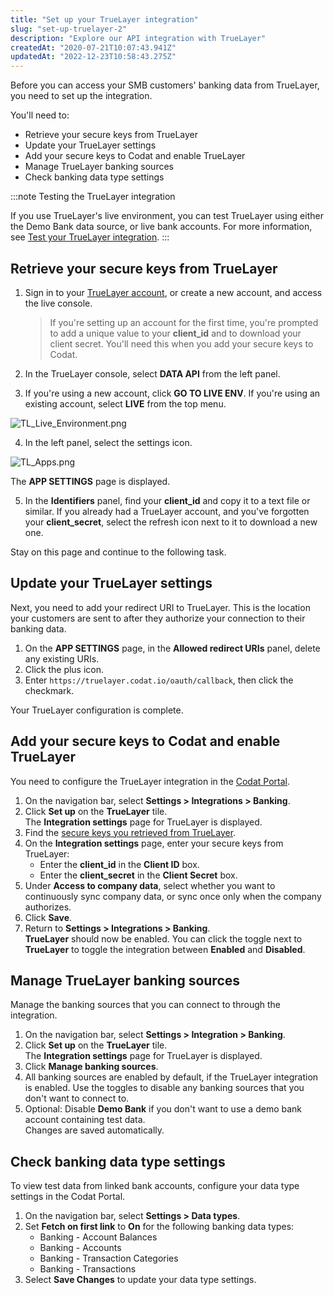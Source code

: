 ```yaml
---
title: "Set up your TrueLayer integration"
slug: "set-up-truelayer-2"
description: "Explore our API integration with TrueLayer"
createdAt: "2020-07-21T10:07:43.941Z"
updatedAt: "2022-12-23T10:58:43.275Z"
---
```


Before you can access your SMB customers' banking data from TrueLayer, you need to set up the integration.

You'll need to:

- Retrieve your secure keys from TrueLayer
- Update your TrueLayer settings
- Add your secure keys to Codat and enable TrueLayer
- Manage TrueLayer banking sources
- Check banking data type settings

:::note Testing the TrueLayer integration

If you use TrueLayer's live environment, you can test TrueLayer using either the Demo Bank data source, or live bank accounts. For more information, see [Test your TrueLayer integration](/integrations/banking/truelayer/test-truelayer).
:::

## Retrieve your secure keys from TrueLayer

1. Sign in to your [TrueLayer account](https://console.truelayer.com), or create a new account, and access the live console.

   > If you're setting up an account for the first time, you're prompted to add a unique value to your **client_id** and to download your client secret. You'll need this when you add your secure keys to Codat.

2. In the TrueLayer console, select **DATA API** from the left panel.
3. If you're using a new account, click **GO TO LIVE ENV**. If you're using an existing account, select **LIVE** from the top menu.

![](/img/old/6281165-TL_Live_Environment.png "TL_Live_Environment.png")

4. In the left panel, select the settings icon.

![](/img/old/d0a240b-TL_Apps.png "TL_Apps.png")

The **APP SETTINGS** page is displayed.

5. In the **Identifiers** panel, find your **client_id** and copy it to a text file or similar. If you already had a TrueLayer account, and you've forgotten your **client_secret**, select the refresh icon next to it to download a new one.

Stay on this page and continue to the following task.

## Update your TrueLayer settings

Next, you need to add your redirect URI to TrueLayer. This is the location your customers are sent to after they authorize your connection to their banking data.

1. On the **APP SETTINGS** page, in the **Allowed redirect URIs** panel, delete any existing URIs.
2. Click the plus icon.
3. Enter `https://truelayer.codat.io/oauth/callback`, then click the checkmark.

Your TrueLayer configuration is complete.

## Add your secure keys to Codat and enable TrueLayer

You need to configure the TrueLayer integration in the [Codat Portal](https://app.codat.io).

1. On the navigation bar, select **Settings > Integrations > Banking**.
2. Click **Set up** on the **TrueLayer** tile.  
   The **Integration settings** page for TrueLayer is displayed.
3. Find the [secure keys you retrieved from TrueLayer](/integrations/banking/truelayer/set-up-truelayer-2#retrieve-your-secure-keys-from-truelayer).
4. On the **Integration settings** page, enter your secure keys from TrueLayer:
   - Enter the **client_id** in the **Client ID** box.
   - Enter the **client_secret** in the **Client Secret** box.
5. Under **Access to company data**, select whether you want to continuously sync company data, or sync once only when the company authorizes.
6. Click **Save**.
7. Return to **Settings > Integrations > Banking**.  
   **TrueLayer** should now be enabled. You can click the toggle next to **TrueLayer** to toggle the integration between **Enabled** and **Disabled**.

## Manage TrueLayer banking sources

Manage the banking sources that you can connect to through the integration.

1. On the navigation bar, select **Settings > Integration > Banking**.
2. Click **Set up** on the **TrueLayer** tile.  
   The **Integration settings** page for TrueLayer is displayed.
3. Click **Manage banking sources**.
4. All banking sources are enabled by default, if the TrueLayer integration is enabled. Use the toggles to disable any banking sources that you don't want to connect to.
5. Optional: Disable **Demo Bank** if you don't want to use a demo bank account containing test data.  
   Changes are saved automatically.

## Check banking data type settings

To view test data from linked bank accounts, configure your data type settings in the Codat Portal.

1. On the navigation bar, select **Settings > Data types**.
2. Set **Fetch on first link** to **On** for the following banking data types:
   - Banking - Account Balances
   - Banking - Accounts
   - Banking - Transaction Categories
   - Banking - Transactions
3. Select **Save Changes** to update your data type settings.
